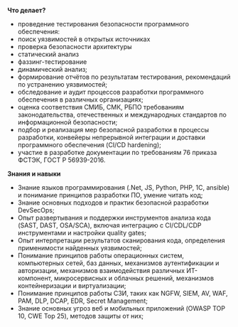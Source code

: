 **Что делает?**

- проведение тестирования безопасности программного обеспечения:
- поиск уязвимостей в открытых источниках
- проверка безопасности архитектуры
- статический анализ
- фаззинг-тестирование
- динамический анализ;
- формирование отчётов по результатам тестирования, рекомендаций по устранению уязвимостей;
- обследование и аудит процессов разработки программного обеспечения в различных организациях;
- оценка соответствия СМИБ, СМК, РБПО требованиям законодательства, отечественных и международных стандартов по информационной безопасности;
- подбор и реализация мер безопасной разработки в процессы разработки, конвейеры непрерывной интеграции и доставки программного обеспечения (CI/CD hardening);
- участие в разработке документации по требованиям 76 приказа ФСТЭК, ГОСТ Р 56939-2016.

**Знания и навыки**

- Знание языков программирования (.Net, JS, Python, PHP, 1C, ansible) и понимание принципов разработки ПО, умение читать код;
- Знание основных подходов и практик безопасной разработки DevSecOps;
- Опыт развертывания и поддержки инструментов анализа кода (SAST, DAST, OSA/SCA), включая интеграцию с CI/CDL/CDP инструментами и настройки quality gates;
- Опыт интерпретации результатов сканирования кода, определения применимости найденных уязвимостей;
- Понимание принципов работы операционных систем, компьютерных сетей, баз данных, механизмов аутентификации и авторизации, механизмов взаимодействия различных ИТ-компонент, микросервисных и облачных решений, механизмов контейнеризации и виртуализации;
- Понимание принципов работы СЗИ, таких как NGFW, SIEM, AV, WAF, PAM, DLP, DCAP, EDR, Secret Management;
- Знание основных угроз веб и мобильных приложений (OWASP TOP 10, CWE Top 25), методов защиты от них;
